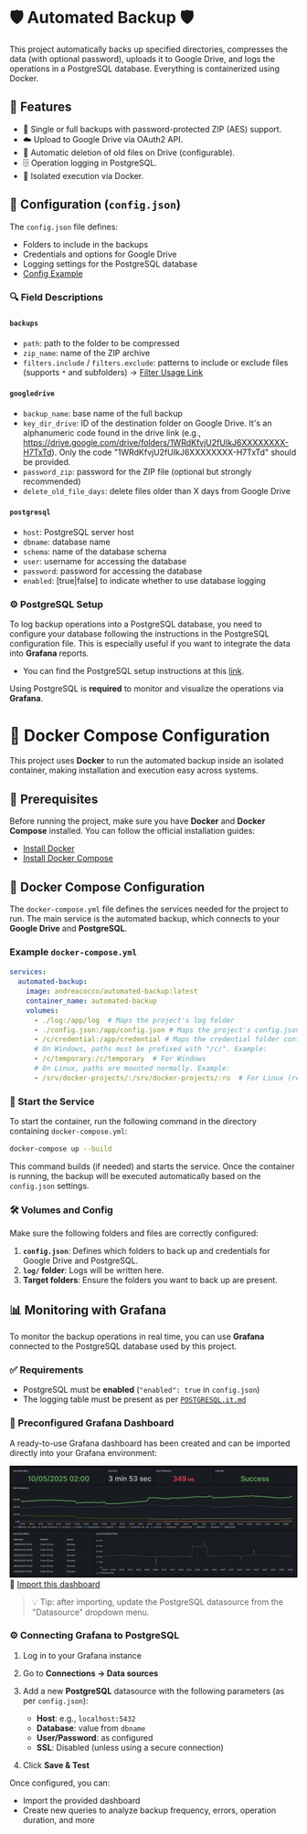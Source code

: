 # 🛡️ Automated Backup 🛡️

This project automatically backs up specified directories, compresses the data (with optional password), uploads it to Google Drive, and logs the operations in a PostgreSQL database. Everything is containerized using Docker.

## 🧰 Features

- 🔐 Single or full backups with password-protected ZIP (AES) support.
- ☁️ Upload to Google Drive via OAuth2 API.
- 🧹 Automatic deletion of old files on Drive (configurable).
- 🗄️ Operation logging in PostgreSQL.
- 🐳 Isolated execution via Docker.

## 📝 Configuration (`config.json`)

The `config.json` file defines:

- Folders to include in the backups
- Credentials and options for Google Drive
- Logging settings for the PostgreSQL database
- [Config Example](CONFIG_EXAMPLE.json)

### 🔍 Field Descriptions

#### `backups`

- `path`: path to the folder to be compressed
- `zip_name`: name of the ZIP archive
- `filters.include` / `filters.exclude`: patterns to include or exclude files (supports `*` and subfolders) -> [Filter Usage Link](CONFIG_FILTER.it.md)

#### `googledrive`

- `backup_name`: base name of the full backup
- `key_dir_drive`: ID of the destination folder on Google Drive. It's an alphanumeric code found in the drive link (e.g., https://drive.google.com/drive/folders/1WRdKfvjU2fUIkJ6XXXXXXXX-H7TxTd). Only the code "1WRdKfvjU2fUIkJ6XXXXXXXX-H7TxTd" should be provided.
- `password_zip`: password for the ZIP file (optional but strongly recommended)
- `delete_old_file_days`: delete files older than X days from Google Drive

#### `postgresql`
- `host`: PostgreSQL server host
- `dbname`: database name
- `schema`: name of the database schema
- `user`: username for accessing the database
- `password`: password for accessing the database
- `enabled`: [true|false] to indicate whether to use database logging

### ⚙️ PostgreSQL Setup

To log backup operations into a PostgreSQL database, you need to configure your database following the instructions in the PostgreSQL configuration file. This is especially useful if you want to integrate the data into **Grafana** reports.

- You can find the PostgreSQL setup instructions at this [link](POSTGRESQL.it.md).

Using PostgreSQL is **required** to monitor and visualize the operations via **Grafana**.

# 🐳 Docker Compose Configuration

This project uses **Docker** to run the automated backup inside an isolated container, making installation and execution easy across systems.

## 📝 Prerequisites

Before running the project, make sure you have **Docker** and **Docker Compose** installed. You can follow the official installation guides:

- [Install Docker](https://docs.docker.com/get-docker/)
- [Install Docker Compose](https://docs.docker.com/compose/install/)

## 🔧 Docker Compose Configuration

The `docker-compose.yml` file defines the services needed for the project to run. The main service is the automated backup, which connects to your **Google Drive** and **PostgreSQL**.

### Example `docker-compose.yml`

```yaml
services:
  automated-backup:
    image: andreacocco/automated-backup:latest
    container_name: automated-backup
    volumes:
      - ./log:/app/log  # Maps the project's log folder
      - ./config.json:/app/config.json # Maps the project's config.json
      - /c/credential:/app/credential # Maps the credential folder containing credential.json and token.json
      # On Windows, paths must be prefixed with "/c/". Example:
      - /c/temporary:/c/temporary  # For Windows
      # On Linux, paths are mounted normally. Example:
      - /srv/docker-projects/:/srv/docker-projects/:ro  # For Linux (read-only)
```

### 🔄 Start the Service

To start the container, run the following command in the directory containing `docker-compose.yml`:

```bash
docker-compose up --build
```

This command builds (if needed) and starts the service. Once the container is running, the backup will be executed automatically based on the `config.json` settings.

### 🛠️ Volumes and Config

Make sure the following folders and files are correctly configured:

1. **`config.json`**: Defines which folders to back up and credentials for Google Drive and PostgreSQL.
2. **`log/` folder**: Logs will be written here.
3. **Target folders**: Ensure the folders you want to back up are present.

## 📊 Monitoring with Grafana

To monitor the backup operations in real time, you can use **Grafana** connected to the PostgreSQL database used by this project.

### ✅ Requirements

- PostgreSQL must be **enabled** (`"enabled": true` in `config.json`)
- The logging table must be present as per [`POSTGRESQL.it.md`](POSTGRESQL.it.md)

### 🧭 Preconfigured Grafana Dashboard

A ready-to-use Grafana dashboard has been created and can be imported directly into your Grafana environment:

![Grafana Dashboard](Grafana.png)  
🔗 [Import this dashboard](Grafana_Dashboard.json)

> 💡 Tip: after importing, update the PostgreSQL datasource from the "Datasource" dropdown menu.

### ⚙️ Connecting Grafana to PostgreSQL

1. Log in to your Grafana instance
2. Go to **Connections → Data sources**
3. Add a new **PostgreSQL** datasource with the following parameters (as per `config.json`):
   - **Host**: e.g., `localhost:5432`
   - **Database**: value from `dbname`
   - **User/Password**: as configured
   - **SSL**: Disabled (unless using a secure connection)

4. Click **Save & Test**

Once configured, you can:
- Import the provided dashboard
- Create new queries to analyze backup frequency, errors, operation duration, and more